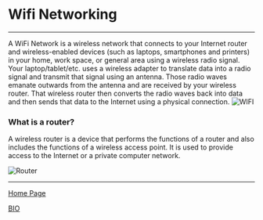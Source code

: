 # Wifi Networking
---
A WiFi Network is a wireless network that connects to your Internet router and wireless-enabled devices (such as laptops, smartphones and printers) in your home, work space, or general area using a wireless radio signal. Your laptop/tablet/etc. uses a wireless adapter to translate data into a radio signal and transmit that signal using an antenna. Those radio waves emanate outwards from the antenna and are received by your wireless router. That wireless router then converts the radio waves back into data and then sends that data to the Internet using a physical connection. 
![WIFI](https://images.vectorhq.com/images/previews/529/blue-wifi-logo-psd-429967.png)

### What is a router?
A wireless router is a device that performs the functions of a router and also includes the functions of a wireless access point. It is used to provide access to the Internet or a private computer network.

![Router](https://4.imimg.com/data4/WG/LA/MY-2662328/wifi-routers-500x500.png)

---

[Home Page](https://techzolutionz.github.io/techzolutionz.github.io/)

[BIO](https://techzolutionz.github.io/techzolutionz.github.io/bio)
